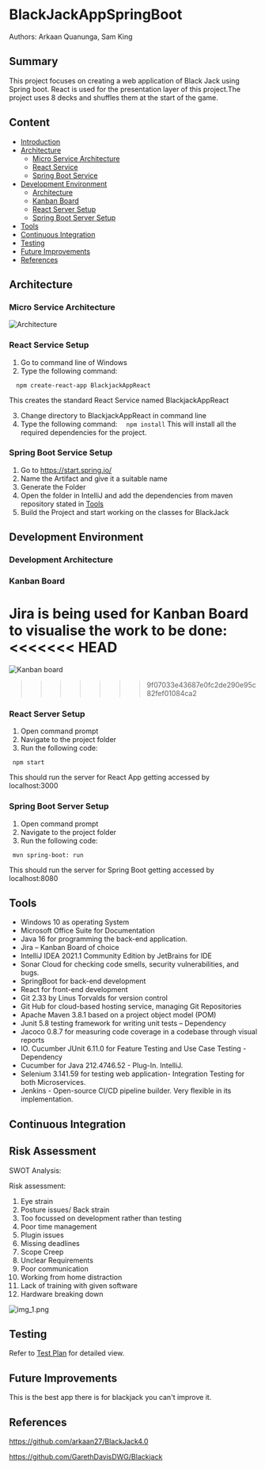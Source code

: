 # BlackJackAppSpringBoot

Authors: Arkaan Quanunga, Sam King

## Summary

This project focuses on creating a web application of Black Jack using Spring boot. React is used for the presentation layer of this project.The project uses 8 decks and shuffles them at the start of the game.  

## Content
* [Introduction](#BlackJackAppSpringBoot)
* [Architecture](#Architecture)
    * [Micro Service Architecture](#Micro-Service-Architecture)
    * [React Service](#React-Service-Setup)
    * [Spring Boot Service](#Spring-Boot-Service-Setup)
* [Development Environment](#Development-Environment)
    * [Architecture](#Development-Architecture)
    * [Kanban Board](#Kanban-Board)
    * [React Server Setup](#React-Server-Setup)
    * [Spring Boot Server Setup](#Spring-Boot-Server-Setup)
* [Tools](#Tools)
* [Continuous Integration](#Continuous-Integration)
* [Testing](#Testing)
* [Future Improvements](#Future-Improvements)
* [References](#References)

    

## Architecture

### Micro Service Architecture


![Architecture](./READMEAssets/Architecture.jpg)

### React Service Setup

1. Go to command line of Windows
2. Type the following command:

`   npm create-react-app BlackjackAppReact
`

This creates the standard React Service named BlackjackAppReact

3. Change directory to BlackjackAppReact in command line
4. Type the following command:
   `   npm install
   `
  This will install all the required dependencies for the project.

### Spring Boot Service Setup

1. Go to https://start.spring.io/
2. Name the Artifact and give it a suitable name
3. Generate the Folder
4. Open the folder in IntelliJ and add the dependencies from maven repository stated in [Tools](#Tools)
5. Build the Project and start working on the classes for BlackJack
## Development Environment

### Development Architecture

### Kanban Board
Jira is being used for Kanban Board to visualise the work to be done: 
<<<<<<< HEAD
=======
![Kanban board](./READMEAssets/Kanbanboard.JPG)
>>>>>>> 9f07033e43687e0fc2de290e95c82fef01084ca2

### React Server Setup

   1. Open command prompt 
   2. Navigate to the project folder
   3. Run the following code:
  
     npm start
     
This should run the server for React App getting accessed by localhost:3000     
### Spring Boot Server Setup

   1. Open command prompt 
   2. Navigate to the project folder 
   3. Run the following code:
    
     mvn spring-boot: run 

This should run the server for Spring Boot getting accessed by localhost:8080 

     
## Tools
* Windows 10 as operating System 
* Microsoft Office Suite for Documentation
* Java 16 for programming the back-end application. 
* Jira – Kanban Board of choice 
* IntelliJ IDEA 2021.1 Community Edition by JetBrains for IDE 
* Sonar Cloud for checking code smells, security vulnerabilities, and bugs. 
* SpringBoot for back-end development 
* React for front-end development 
* Git 2.33 by Linus Torvalds for version control 
* Git Hub for cloud-based hosting service, managing Git Repositories 
* Apache Maven 3.8.1 based on a project object model (POM) 
* Junit 5.8 testing framework for writing unit tests – Dependency 
* Jacoco 0.8.7 for measuring code coverage in a codebase through visual reports 
* IO. Cucumber JUnit 6.11.0 for Feature Testing and Use Case Testing - Dependency 
* Cucumber for Java 212.4746.52 - Plug-In. IntelliJ. 
* Selenium 3.141.59 for testing web application- Integration Testing for both Microservices. 
* Jenkins - Open-source CI/CD pipeline builder. Very flexible in its implementation. 

## Continuous Integration 

## Risk Assessment
SWOT Analysis:

Risk assessment:
1) Eye strain
2) Posture issues/ Back strain
3) Too focussed on development rather than testing
4) Poor time management
5) Plugin issues
6) Missing deadlines
7) Scope Creep
8) Unclear Requirements
9) Poor communication
10) Working from home distraction
11) Lack of training with given software
12) Hardware breaking down 

![img_1.png](./READMEAssets/img_1.png)

## Testing

Refer to [Test Plan](Test_Plan.docx) for detailed view.

## Future Improvements

This is the best app there is for blackjack you can't improve it.

## References

https://github.com/arkaan27/BlackJack4.0

https://github.com/GarethDavisDWG/Blackjack

